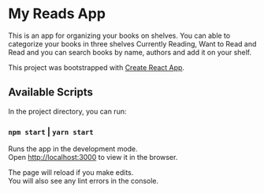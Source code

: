 # My Reads App
This is an app for organizing your books on shelves. You can able to categorize your books in three shelves Currently Reading, Want to Read and Read and you can search books by name, authors and add it on your shelf.

This project was bootstrapped with [Create React App](https://github.com/facebook/create-react-app).

## Available Scripts

In the project directory, you can run:

### `npm start` | `yarn start`

Runs the app in the development mode.<br>
Open [http://localhost:3000](http://localhost:3000) to view it in the browser.

The page will reload if you make edits.<br>
You will also see any lint errors in the console.